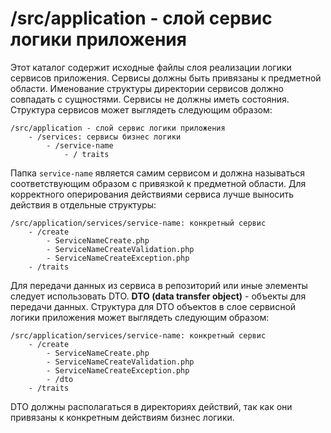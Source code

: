 # /src/application - слой сервис логики приложения 

Этот каталог содержит исходные файлы слоя реализации логики сервисов приложения. Сервисы должны быть привязаны к 
предметной области. Именование структуры директории сервисов должно совпадать с сущностями. Сервисы не должны иметь 
состояния. Структура сервисов может выглядеть следующим образом:

```
/src/application - слой сервис логики приложения 
    - /services: сервисы бизнес логики
        - /service-name
            - / traits
```

Папка `service-name` является самим сервисом и должна называться соответствующим образом с привязкой к предметной 
области. Для корректного оперирования действиями сервиса лучше выносить действия в отдельные структуры:

```
/src/application/services/service-name: конкретный сервис
    - /create
        - ServiceNameCreate.php
        - ServiceNameCreateValidation.php
        - ServiceNameCreateException.php 
    - /traits
```

Для передачи данных из сервиса в репозиторий или иные элементы следует использовать DTO. 
**DTO (data transfer object)** - объекты для передачи данных. Структура для DTO объектов в слое сервисной логики 
приложения может выглядеть следующим образом: 

```
/src/application/services/service-name: конкретный сервис
    - /create
        - ServiceNameCreate.php
        - ServiceNameCreateValidation.php
        - ServiceNameCreateException.php 
        - /dto
    - /traits
```

DTO должны располагаться в директориях действий, так как они привязаны к конкретным действиям бизнес логики.